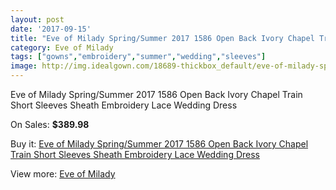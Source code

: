 ```yaml
---
layout: post
date: '2017-09-15'
title: "Eve of Milady Spring/Summer 2017 1586 Open Back Ivory Chapel Train Short Sleeves Sheath Embroidery Lace Wedding Dress"
category: Eve of Milady
tags: ["gowns","embroidery","summer","wedding","sleeves"]
image: http://img.idealgown.com/18689-thickbox_default/eve-of-milady-spring-summer-2017-1586-open-back-ivory-chapel-train-short-sleeves-sheath-embroidery-lace-wedding-dress.jpg
---
```

Eve of Milady Spring/Summer 2017 1586 Open Back Ivory Chapel Train Short Sleeves Sheath Embroidery Lace Wedding Dress

On Sales: **$389.98**
<a href="https://www.idealgown.com/en/eve-of-milady/7179-eve-of-milady-spring-summer-2017-1586-open-back-ivory-chapel-train-short-sleeves-sheath-embroidery-lace-wedding-dress.html"><amp-img layout="responsive" width="600" height="600" src="//img.idealgown.com/18689-thickbox_default/eve-of-milady-spring-summer-2017-1586-open-back-ivory-chapel-train-short-sleeves-sheath-embroidery-lace-wedding-dress.jpg" alt="Eve of Milady Spring/Summer 2017 1586 Open Back Ivory Chapel Train Short Sleeves Sheath Embroidery Lace Wedding Dress 0" /></a>
<a href="https://www.idealgown.com/en/eve-of-milady/7179-eve-of-milady-spring-summer-2017-1586-open-back-ivory-chapel-train-short-sleeves-sheath-embroidery-lace-wedding-dress.html"><amp-img layout="responsive" width="600" height="600" src="//img.idealgown.com/18692-thickbox_default/eve-of-milady-spring-summer-2017-1586-open-back-ivory-chapel-train-short-sleeves-sheath-embroidery-lace-wedding-dress.jpg" alt="Eve of Milady Spring/Summer 2017 1586 Open Back Ivory Chapel Train Short Sleeves Sheath Embroidery Lace Wedding Dress 1" /></a>
<a href="https://www.idealgown.com/en/eve-of-milady/7179-eve-of-milady-spring-summer-2017-1586-open-back-ivory-chapel-train-short-sleeves-sheath-embroidery-lace-wedding-dress.html"><amp-img layout="responsive" width="600" height="600" src="//img.idealgown.com/18691-thickbox_default/eve-of-milady-spring-summer-2017-1586-open-back-ivory-chapel-train-short-sleeves-sheath-embroidery-lace-wedding-dress.jpg" alt="Eve of Milady Spring/Summer 2017 1586 Open Back Ivory Chapel Train Short Sleeves Sheath Embroidery Lace Wedding Dress 2" /></a>
<a href="https://www.idealgown.com/en/eve-of-milady/7179-eve-of-milady-spring-summer-2017-1586-open-back-ivory-chapel-train-short-sleeves-sheath-embroidery-lace-wedding-dress.html"><amp-img layout="responsive" width="600" height="600" src="//img.idealgown.com/18690-thickbox_default/eve-of-milady-spring-summer-2017-1586-open-back-ivory-chapel-train-short-sleeves-sheath-embroidery-lace-wedding-dress.jpg" alt="Eve of Milady Spring/Summer 2017 1586 Open Back Ivory Chapel Train Short Sleeves Sheath Embroidery Lace Wedding Dress 3" /></a>

Buy it: [Eve of Milady Spring/Summer 2017 1586 Open Back Ivory Chapel Train Short Sleeves Sheath Embroidery Lace Wedding Dress](https://www.idealgown.com/en/eve-of-milady/7179-eve-of-milady-spring-summer-2017-1586-open-back-ivory-chapel-train-short-sleeves-sheath-embroidery-lace-wedding-dress.html "Eve of Milady Spring/Summer 2017 1586 Open Back Ivory Chapel Train Short Sleeves Sheath Embroidery Lace Wedding Dress")

View more: [Eve of Milady](https://www.idealgown.com/en/139-eve-of-milady "Eve of Milady")